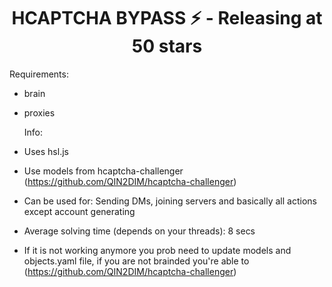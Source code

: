 <h1 align="center">HCAPTCHA BYPASS ⚡ - Releasing at 50 stars</h1>

  Requirements:
- brain
- proxies

   Info:
- Uses hsl.js
- Use models from hcaptcha-challenger (https://github.com/QIN2DIM/hcaptcha-challenger)
- Can be used for: Sending DMs, joining servers and basically all actions except account generating
- Average solving time (depends on your threads): 8 secs
- If it is not working anymore you prob need to update models and objects.yaml file, if you are not brainded you're able to (https://github.com/QIN2DIM/hcaptcha-challenger)

